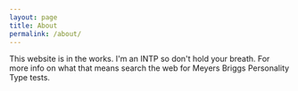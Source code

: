 ```yaml
---
layout: page
title: About
permalink: /about/
---
```


This website is in the works. I'm an INTP so don't hold your breath. For more info on what that means search the web for Meyers Briggs Personality Type tests.
